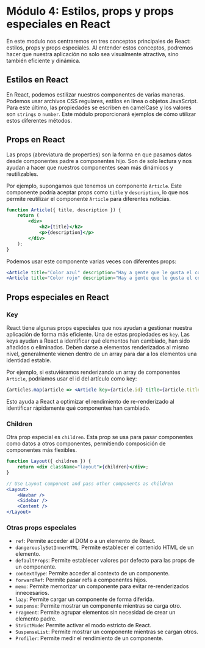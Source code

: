 # Módulo 4: Estilos, props y props especiales en React

En este modulo nos centraremos en tres conceptos principales de React: estilos, props y props especiales. Al entender estos conceptos, podremos hacer que nuestra aplicación no solo sea visualmente atractiva, sino también eficiente y dinámica.

## Estilos en React

En React, podemos estilizar nuestros componentes de varias maneras. Podemos usar archivos CSS regulares, estilos en línea o objetos JavaScript. Para este último, las propiedades se escriben en camelCase y los valores son `strings` o `number`. Este módulo proporcionará ejemplos de cómo utilizar estos diferentes métodos.

## Props en React

Las props (abreviatura de properties) son la forma en que pasamos datos desde componentes padre a componentes hijo. Son de solo lectura y nos ayudan a hacer que nuestros componentes sean más dinámicos y reutilizables.

Por ejemplo, supongamos que tenemos un componente `Article`. Este componente podría aceptar props como `title` y `description`, lo que nos permite reutilizar el componente `Article` para diferentes noticias.

```jsx
function Article({ title, description }) {
    return (
        <div>
            <h2>{title}</h2>
            <p>{description}</p>
        </div>
    );
}
```

Podemos usar este componente varias veces con diferentes props:

```jsx
<Article title="Color azul" description="Hay a gente que le gusta el color azul" />
<Article title="Color rojo" description="Hay a gente que le gusta el color rojo" />
```

## Props especiales en React

### Key

React tiene algunas props especiales que nos ayudan a gestionar nuestra aplicación de forma más eficiente. Una de estas propiedades es `key`. Las keys ayudan a React a identificar qué elementos han cambiado, han sido añadidos o eliminados. Deben darse a elementos renderizados al mismo nivel, generalmente vienen dentro de un array para dar a los elementos una identidad estable.

Por ejemplo, si estuviéramos renderizando un array de componentes `Article`, podríamos usar el id del artículo como key:

```jsx
{articles.map(article => <Article key={article.id} title={article.title} description={article.description} />)}
```

Esto ayuda a React a optimizar el rendimiento de re-renderizado al identificar rápidamente qué componentes han cambiado.

### Children

Otra prop especial es `children`. Esta prop se usa para pasar componentes como datos a otros componentes, permitiendo composición de componentes más flexibles.

```jsx
function Layout({ children }) {
    return <div className="layout">{children}</div>;
}

// Use Layout component and pass other components as children
<Layout>
    <Navbar />
    <Sidebar />
    <Content />
</Layout>
```

### Otras props especiales

-  `ref`: Permite acceder al DOM o a un elemento de React.
-  `dangerouslySetInnerHTML`: Permite establecer el contenido HTML de un elemento.
-  `defaultProps`: Permite establecer valores por defecto para las props de un componente.
-  `contextType`: Permite acceder al contexto de un componente.
-  `forwardRef`: Permite pasar refs a componentes hijos.
-  `memo`: Permite memorizar un componente para evitar re-renderizados innecesarios.
-  `lazy`: Permite cargar un componente de forma diferida.
-  `suspense`: Permite mostrar un componente mientras se carga otro.
-  `Fragment`: Permite agrupar elementos sin necesidad de crear un elemento padre.
-  `StrictMode`: Permite activar el modo estricto de React.
-  `SuspenseList`: Permite mostrar un componente mientras se cargan otros.
-  `Profiler`: Permite medir el rendimiento de un componente.
